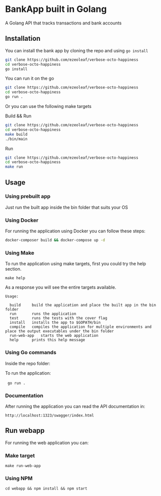 # BankApp built in Golang

A Golang API that tracks transactions and bank accounts

## Installation

You can install the bank app by cloning the repo and using `go install`

```bash
git clone https://github.com/ezeoleaf/verbose-octo-happiness
cd verbose-octo-happiness
go install
```

You can run it on the go
```bash
git clone https://github.com/ezeoleaf/verbose-octo-happiness
cd verbose-octo-happiness
go run .
```

Or you can use the following make targets

Build && Run
```bash
git clone https://github.com/ezeoleaf/verbose-octo-happiness
cd verbose-octo-happiness
make build
./bin/main
```

Run
```bash
git clone https://github.com/ezeoleaf/verbose-octo-happiness
cd verbose-octo-happiness
make run
```

## Usage

### Using prebuilt app

Just run the built app inside the bin folder that suits your OS

### Using Docker

For running the application using Docker you can follow these steps:
```bash
docker-composer build && docker-compose up -d
```

### Using Make

To run the application using make targets, first you could try the help section.

`make help`

As a response you will see the entire targets available.

```
Usage: 

  build     build the application and place the built app in the bin folder
  run       runs the application
  test      runs the tests with the cover flag
  install   installs the app to $GOPATH/bin
  compile   compiles the application for multiple environments and place the output executables under the bin folder
  run-web-app   starts the web application
  help      prints this help message
```

### Using Go commands

Inside the repo folder:

To run the application:

&nbsp;&nbsp;`go run .`

### Documentation

After running the application you can read the API documentation in:

`http://localhost:1323/swagger/index.html`

## Run webapp

For running the web application you can:

### Make target

`make run-web-app`

### Using NPM

`cd webapp && npm install && npm start`

